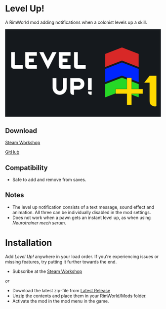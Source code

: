 # Level Up!

A RimWorld mod adding notifications when a colonist levels up a skill.

![](https://github.com/krafs/LevelUp/blob/master/About/Preview.png)

## Download
[Steam Workshop](https://steamcommunity.com/sharedfiles/filedetails/?id=1701592470)

[GitHub](https://github.com/krafs/LevelUp/releases)

## Compatibility
* Safe to add and remove from saves.

## Notes
- The level up notification consists of a text message, sound effect and animation. All three can be individually disabled in the mod settings.
- Does not work when a pawn gets an instant level up, as when using _Neurotrainer mech serum._

# Installation
Add _Level Up!_ anywhere in your load order. If you're experiencing issues or missing features, try putting it further towards the end.
- Subscribe at the [Steam Workshop]()

 _or_

- Download the latest zip-file from [Latest Release](https://github.com/krafs/LevelUp/releases)
- Unzip the contents and place them in your RimWorld/Mods folder.
- Activate the mod in the mod menu in the game.
